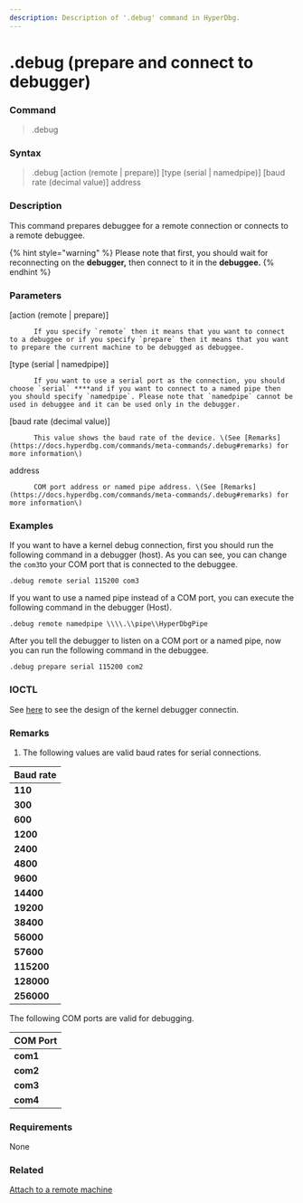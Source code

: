 ```yaml
---
description: Description of '.debug' command in HyperDbg.
---
```


# .debug \(prepare and connect to debugger\)

### Command

> .debug

### Syntax

> .debug \[action \(remote \| prepare\)\] \[type \(serial \| namedpipe\)\] \[baud rate \(decimal value\)\] address

### Description

This command prepares debuggee for a remote connection or connects to a remote debuggee.

{% hint style="warning" %}
Please note that first, you should wait for reconnecting on the **debugger,** then connect to it in the **debuggee.**
{% endhint %}

### Parameters

\[action \(remote \| prepare\)\]

          If you specify `remote` then it means that you want to connect to a debuggee or if you specify `prepare` then it means that you want to prepare the current machine to be debugged as debuggee.

\[type \(serial \| namedpipe\)\]

          If you want to use a serial port as the connection, you should choose `serial` ****and if you want to connect to a named pipe then you should specify `namedpipe`. Please note that `namedpipe` cannot be used in debuggee and it can be used only in the debugger.

\[baud rate \(decimal value\)\]

          This value shows the baud rate of the device. \(See [Remarks](https://docs.hyperdbg.com/commands/meta-commands/.debug#remarks) for more information\)

address

          COM port address or named pipe address. \(See [Remarks](https://docs.hyperdbg.com/commands/meta-commands/.debug#remarks) for more information\)

### Examples

If you want to have a kernel debug connection, first you should run the following command in a debugger \(host\). As you can see, you can change the `com3`to your COM port that is connected to the debuggee. 

```text
.debug remote serial 115200 com3
```

If you want to use a named pipe instead of a COM port, you can execute the following command in the debugger \(Host\).

```text
.debug remote namedpipe \\\\.\\pipe\\HyperDbgPipe
```

After you tell the debugger to listen on a COM port or a named pipe, now you can run the following command in the debuggee.

```text
.debug prepare serial 115200 com2
```

### IOCTL

See [here](https://docs.hyperdbg.com/design/debugger-internals/kernel-debugger/connection) to see the design of the kernel debugger connectin.

### **Remarks**

1. The following values are valid baud rates for serial connections.

| Baud rate |
| :--- |
| **110** |
| **300** |
| **600** |
| **1200** |
| **2400** |
| **4800** |
| **9600** |
| **14400** |
| **19200** |
| **38400** |
| **56000** |
| **57600** |
| **115200** |
| **128000** |
| **256000** |

The following COM ports are valid for debugging.

| COM Port |
| :--- |
| **com1** |
| **com2** |
| **com3** |
| **com4** |

### Requirements

None

### Related

[Attach to a remote machine](https://docs.hyperdbg.com/getting-started/attach-to-hyperdbg/attach-to-remote-machine)

